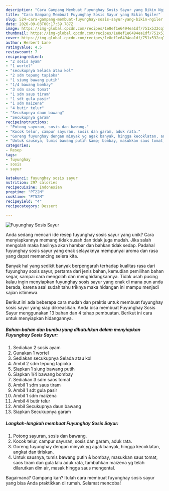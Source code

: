```yaml
---
description: "Cara Gampang Membuat Fuyunghay Sosis Sayur yang Bikin Ngiler"
title: "Cara Gampang Membuat Fuyunghay Sosis Sayur yang Bikin Ngiler"
slug: 524-cara-gampang-membuat-fuyunghay-sosis-sayur-yang-bikin-ngiler
date: 2020-09-03T00:17:59.787Z
image: https://img-global.cpcdn.com/recipes/1e8ef1e6494ea1df/751x532cq70/fuyunghay-sosis-sayur-foto-resep-utama.jpg
thumbnail: https://img-global.cpcdn.com/recipes/1e8ef1e6494ea1df/751x532cq70/fuyunghay-sosis-sayur-foto-resep-utama.jpg
cover: https://img-global.cpcdn.com/recipes/1e8ef1e6494ea1df/751x532cq70/fuyunghay-sosis-sayur-foto-resep-utama.jpg
author: Herbert Lane
ratingvalue: 4.5
reviewcount: 7
recipeingredient:
- "2 sosis ayam"
- "1 wortel"
- "secukupnya Selada atau kol"
- "2 sdm tepung tapioka"
- "1 siung bawang putih"
- "1/4 bawang bombay"
- "3 sdm saos tomat"
- "1 sdm saus tiram"
- "1 sdt gula pasir"
- "1 sdm maizena"
- "4 butir telur"
- "Secukupnya daun bawang"
- "Secukupnya garam"
recipeinstructions:
- "Potong sayuran, sosis dan bawang."
- "Kocok telur, campur sayuran, sosis dan garam, aduk rata."
- "Goreng fuyunghay dengan minyak yg agak banyak, hingga kecoklatan, angkat dan tiriskan."
- "Untuk sausnya, tumis bawang putih &amp; bombay, masukkan saus tomat, saos tiram dan gula lalu aduk rata, tambahkan maizena yg telah dilarutkan dlm air, masak hingga saus mengental."
categories:
- Resep
tags:
- fuyunghay
- sosis
- sayur

katakunci: fuyunghay sosis sayur 
nutrition: 297 calories
recipecuisine: Indonesian
preptime: "PT22M"
cooktime: "PT52M"
recipeyield: "4"
recipecategory: Dessert

---
```



![Fuyunghay Sosis Sayur](https://img-global.cpcdn.com/recipes/1e8ef1e6494ea1df/751x532cq70/fuyunghay-sosis-sayur-foto-resep-utama.jpg)

Anda sedang mencari ide resep fuyunghay sosis sayur yang unik? Cara menyiapkannya memang tidak susah dan tidak juga mudah. Jika salah mengolah maka hasilnya akan hambar dan bahkan tidak sedap. Padahal fuyunghay sosis sayur yang enak selayaknya mempunyai aroma dan rasa yang dapat memancing selera kita.

Banyak hal yang sedikit banyak berpengaruh terhadap kualitas rasa dari fuyunghay sosis sayur, pertama dari jenis bahan, kemudian pemilihan bahan segar, sampai cara mengolah dan menghidangkannya. Tidak usah pusing kalau ingin menyiapkan fuyunghay sosis sayur yang enak di mana pun anda berada, karena asal sudah tahu triknya maka hidangan ini mampu menjadi sajian istimewa.




Berikut ini ada beberapa cara mudah dan praktis untuk membuat fuyunghay sosis sayur yang siap dikreasikan. Anda bisa membuat Fuyunghay Sosis Sayur menggunakan 13 bahan dan 4 tahap pembuatan. Berikut ini cara untuk menyiapkan hidangannya.

<!--inarticleads1-->

##### Bahan-bahan dan bumbu yang dibutuhkan dalam menyiapkan Fuyunghay Sosis Sayur:

1. Sediakan 2 sosis ayam
1. Gunakan 1 wortel
1. Sediakan secukupnya Selada atau kol
1. Ambil 2 sdm tepung tapioka
1. Siapkan 1 siung bawang putih
1. Siapkan 1/4 bawang bombay
1. Sediakan 3 sdm saos tomat
1. Ambil 1 sdm saus tiram
1. Ambil 1 sdt gula pasir
1. Ambil 1 sdm maizena
1. Ambil 4 butir telur
1. Ambil Secukupnya daun bawang
1. Siapkan Secukupnya garam




<!--inarticleads2-->

##### Langkah-langkah membuat Fuyunghay Sosis Sayur:

1. Potong sayuran, sosis dan bawang.
1. Kocok telur, campur sayuran, sosis dan garam, aduk rata.
1. Goreng fuyunghay dengan minyak yg agak banyak, hingga kecoklatan, angkat dan tiriskan.
1. Untuk sausnya, tumis bawang putih &amp; bombay, masukkan saus tomat, saos tiram dan gula lalu aduk rata, tambahkan maizena yg telah dilarutkan dlm air, masak hingga saus mengental.




Bagaimana? Gampang kan? Itulah cara membuat fuyunghay sosis sayur yang bisa Anda praktikkan di rumah. Selamat mencoba!
